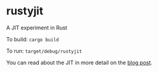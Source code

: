 # rustyjit
A JIT experiment in Rust

To build: ```cargo build```

To run: ```target/debug/rustyjit```

You can read about the JIT in more detail on the [blog post](http://www.jonathanturner.org/2015/12/building-a-simple-jit-in-rust.html).

